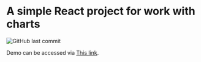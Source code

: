 # A simple React project for work with charts
![GitHub last commit](https://img.shields.io/github/last-commit/MamadTaheri/raychat-react-interview)

Demo can be accessed via [This link](https://users-chart.netlify.app/).
 
